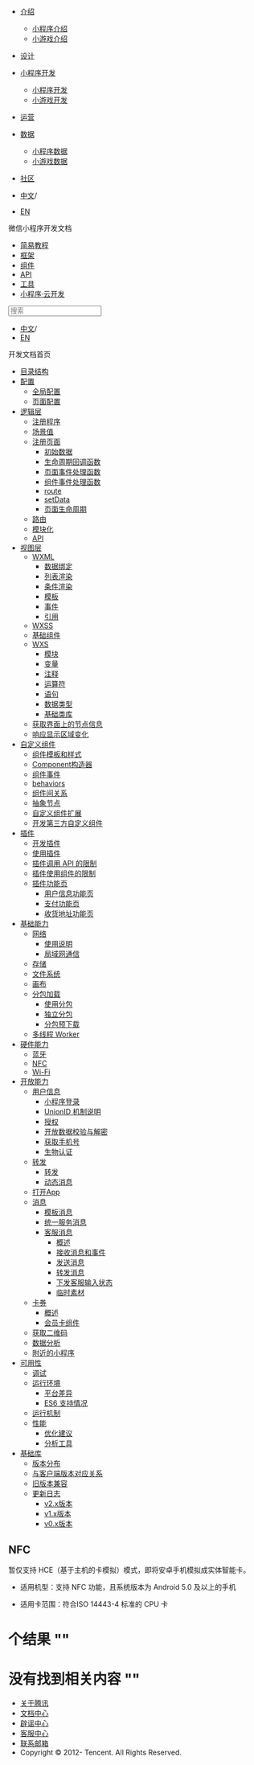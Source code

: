 <div class="book with-summary">

<div class="head">

<div class="head_box">

# [](javascript:; "_('微信公众平台 小程序')")

<div class="header_ctrls">

*   [介绍](javascript:;)
    *   [小程序介绍](https://developers.weixin.qq.com/miniprogram/introduction/index.html?t=18110517)
    *   [小游戏介绍](https://developers.weixin.qq.com/minigame/introduction/index.html?t=18110517)
*   [设计](https://developers.weixin.qq.com/miniprogram/design/index.html?t=18110517)
*   [小程序开发](javascript:;)
    *   [小程序开发](https://developers.weixin.qq.com/miniprogram/dev/index.html?t=18110517)
    *   [小游戏开发](https://developers.weixin.qq.com/minigame/dev/index.html?t=18110517)
*   [运营](https://developers.weixin.qq.com/miniprogram/product/index.html?t=18110517)
*   [数据](javascript:;)
    *   [小程序数据](https://developers.weixin.qq.com/miniprogram/analysis/index.html?t=18110517)
    *   [小游戏数据](https://developers.weixin.qq.com/minigame/analysis/index.html?t=18110517)
*   [社区](https://developers.weixin.qq.com/)

*   [中文](https://developers.weixin.qq.com/miniprogram/dev/framework/device/nfc.html?t=18110517)<span class="split-line">/</span>
*   [EN](https://developers.weixin.qq.com/miniprogram/en/dev/framework/device/nfc.html?t=18110517)

</div>

</div>

</div>

<div class="sub_nav_box">

<div class="sub_nav_inner">

<div class="book-summary-opr" id="js-book-summary-opr"><a class="book-summary-btn"></a></div>

<div class="top_sub_nav">

<div class="top_title_wap"><span class="icon_title icon_dev"></span>

微信小程序开发文档

</div>

*   [简易教程](../../)
*   [框架](../MINA.html)
*   [组件](../../component/)
*   [API](../../api/)
*   [工具](../../devtools/devtools.html)
*   [小程序·云开发](../../wxcloud/basis/getting-started.html)

</div>

<div id="book-search-input" role="search">

<form><label for="search-input" class="search-icon" id="js-search-icon"></label><input type="text" id="search-input" name="search-input" placeholder="搜索"> </form>

</div>

*   [中文](https://developers.weixin.qq.com/miniprogram/dev/framework/device/nfc.html?t=18110517)<span class="split-line">/</span>
*   [EN](https://developers.weixin.qq.com/miniprogram/en/dev/framework/device/nfc.html?t=18110517)

</div>

</div>

<div class="book-summary">

<div class="book-summary-home" id="js-summary-home"><a><span class="icon_home_s icon_dev"></span><span class="s_title_2">开发文档首页</span></a></div>

<nav role="navigation">

*   [目录结构](../structure.html)
*   [配置](../config.html)
    *   [全局配置](../config.html#全局配置)
    *   [页面配置](../config.html#页面配置)
*   [逻辑层](../app-service/)
    *   [注册程序](../app-service/app.html)
    *   [场景值](../app-service/scene.html)
    *   [注册页面](../app-service/page.html)
        *   [初始数据](../app-service/page.html#data)
        *   [生命周期回调函数](../app-service/page.html#生命周期回调函数)
        *   [页面事件处理函数](../app-service/page.html#页面事件处理函数)
        *   [组件事件处理函数](../app-service/page.html#组件事件处理函数)
        *   [route](../app-service/page.html#pageroute)
        *   [setData](../app-service/page.html#pageprototypesetdataobject-data-function-callback)
        *   [页面生命周期](../app-service/page.html#生命周期)
    *   [路由](../app-service/route.html)
    *   [模块化](../app-service/module.html)
    *   [API](../app-service/api.html)
*   [视图层](../view/)
    *   [WXML](../view/wxml/)
        *   [数据绑定](../view/wxml/data.html)
        *   [列表渲染](../view/wxml/list.html)
        *   [条件渲染](../view/wxml/conditional.html)
        *   [模板](../view/wxml/template.html)
        *   [事件](../view/wxml/event.html)
        *   [引用](../view/wxml/import.html)
    *   [WXSS](../view/wxss.html)
    *   [基础组件](../view/component.html)
    *   [WXS](../view/wxs/)
        *   [模块](../view/wxs/01wxs-module.html)
        *   [变量](../view/wxs/02variate.html)
        *   [注释](../view/wxs/03annotation.html)
        *   [运算符](../view/wxs/04operator.html)
        *   [语句](../view/wxs/05statement.html)
        *   [数据类型](../view/wxs/06datatype.html)
        *   [基础类库](../view/wxs/07basiclibrary.html)
    *   [获取界面上的节点信息](../view/selector.html)
    *   [响应显示区域变化](../view/resizable.html)
*   [自定义组件](../custom-component/)
    *   [组件模板和样式](../custom-component/wxml-wxss.html)
    *   [Component构造器](../custom-component/component.html)
    *   [组件事件](../custom-component/events.html)
    *   [behaviors](../custom-component/behaviors.html)
    *   [组件间关系](../custom-component/relations.html)
    *   [抽象节点](../custom-component/generics.html)
    *   [自定义组件扩展](../custom-component/extend.html)
    *   [开发第三方自定义组件](../custom-component/trdparty.html)
*   [插件](../plugin/)
    *   [开发插件](../plugin/development.html)
    *   [使用插件](../plugin/using.html)
    *   [插件调用 API 的限制](../plugin/api-limit.html)
    *   [插件使用组件的限制](../plugin/component-limit.html)
    *   [插件功能页](../plugin/functional-pages.html)
        *   [用户信息功能页](../plugin/functional-pages/user-info.html)
        *   [支付功能页](../plugin/functional-pages/request-payment.html)
        *   [收货地址功能页](../plugin/functional-pages/choose-address.html)
*   [基础能力](../ability/network.html)
    *   [网络](../ability/network.html)
        *   [使用说明](../ability/network.html)
        *   [局域网通信](../ability/mDNS.html)
    *   [存储](../ability/storage.html)
    *   [文件系统](../ability/file-system.html)
    *   [画布](../ability/canvas.html)
    *   [分包加载](../subpackages.html)
        *   [使用分包](../subpackages/basic.html)
        *   [独立分包](../subpackages/independent.html)
        *   [分包预下载](../subpackages/preload.html)
    *   [多线程 Worker](../workers.html)
*   [硬件能力](./bluetooth.html)
    *   [蓝牙](./bluetooth.html)
    *   [NFC](./nfc.html)
    *   [Wi-Fi](./wifi.html)
*   [开放能力](../open-ability/login.html)
    *   [用户信息](../open-ability/login.html)
        *   [小程序登录](../open-ability/login.html)
        *   [UnionID 机制说明](../open-ability/union-id.html)
        *   [授权](../open-ability/authorize.html)
        *   [开放数据校验与解密](../open-ability/signature.html)
        *   [获取手机号](../open-ability/getPhoneNumber.html)
        *   [生物认证](../open-ability/bio-auth.html)
    *   [转发](../open-ability/share.html)
        *   [转发](../open-ability/share.html)
        *   [动态消息](../open-ability/share/updatable-message.html)
    *   [打开App](../open-ability/launchApp.html)
    *   [消息](../open-ability/template-message.html)
        *   [模板消息](../open-ability/template-message.html)
        *   [统一服务消息](../open-ability/uniform-message.html)
        *   [客服消息](../open-ability/customer-message/customer-message.html)
            *   [概述](../open-ability/customer-message/customer-message.html)
            *   [接收消息和事件](../open-ability/customer-message/receive.html)
            *   [发送消息](../open-ability/customer-message/send.html)
            *   [转发消息](../open-ability/customer-message/trans.html)
            *   [下发客服输入状态](../open-ability/customer-message/typing.html)
            *   [临时素材](../open-ability/customer-message/temp-media.html)
    *   [卡券](../open-ability/card/card.html)
        *   [概述](../open-ability/card/card.html)
        *   [会员卡组件](../open-ability/card/membership-card.html)
    *   [获取二维码](../open-ability/qr-code.html)
    *   [数据分析](../open-ability/data-analysis.html)
    *   [附近的小程序](../open-ability/nearby.html)
*   [可用性](../usability/debug.html)
    *   [调试](../usability/debug.html)
    *   [运行环境](../details.html)
        *   [平台差异](../details.html#平台差异)
        *   [ES6 支持情况](../details.html#客户端-es6-api-支持情况)
    *   [运行机制](../operating-mechanism.html)
    *   [性能](../performance/)
        *   [优化建议](../performance/tips.html)
        *   [分析工具](../performance/tools.html)
*   [基础库](../client-lib/)
    *   [版本分布](../client-lib/version.html)
    *   [与客户端版本对应关系](../client-lib/client.html)
    *   [旧版本兼容](../compatibility.html)
    *   [更新日志](../release.html)
        *   [v2.x版本](../release/v2.html)
        *   [v1.x版本](../release/v1.html)
        *   [v0.x版本](../release/v0.html)

</nav>

</div>

<div class="book-body">

<div class="body-inner">

<div class="page-wrapper" tabindex="-1" role="main">

<div class="page-inner">

<div id="book-search-results">

<div class="search-noresults">

<section class="normal markdown-section">

## NFC

暂仅支持 HCE（基于主机的卡模拟）模式，即将安卓手机模拟成实体智能卡。

*   适用机型：支持 NFC 功能，且系统版本为 Android 5.0 及以上的手机

*   适用卡范围：符合ISO 14443-4 标准的 CPU 卡

</section>

</div>

<div class="search-results">

<div class="has-results">

# <span class="search-results-count"></span>个结果 "<span class="search-query"></span>"

</div>

<div class="no-results">

# 没有找到相关内容 "<span class="search-query"></span>"

</div>

</div>

</div>

</div>

</div>

<div class="foot" id="footer">

*   [关于腾讯](https://www.tencent.com/)
*   [文档中心](https://developers.weixin.qq.com/miniprogram/introduction/index.html)
*   [辟谣中心](https://mp.weixin.qq.com/cgi-bin/opshowpage?action=dispelinfo)
*   [客服中心](https://kf.qq.com/product/wx_xcx.html)
*   [联系邮箱](mailto:weixinmp@qq.com)
*   Copyright © 2012-<span id="s_copyright_year"></span> Tencent. All Rights Reserved.

</div>

</div>

[](./bluetooth.html)[](./wifi.html)</div>

</div>